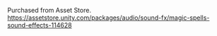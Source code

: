 Purchased from Asset Store. https://assetstore.unity.com/packages/audio/sound-fx/magic-spells-sound-effects-114628

